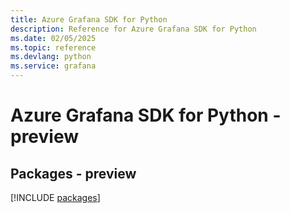 ```yaml
---
title: Azure Grafana SDK for Python
description: Reference for Azure Grafana SDK for Python
ms.date: 02/05/2025
ms.topic: reference
ms.devlang: python
ms.service: grafana
---
```

# Azure Grafana SDK for Python - preview
## Packages - preview
[!INCLUDE [packages](grafana-index.md)]